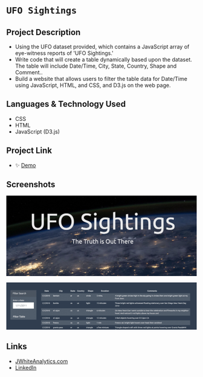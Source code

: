 # `UFO Sightings`

## Project Description

- Using the UFO dataset provided, which contains a JavaScript array of eye-witness reports of 'UFO Sightings.'
- Write code that will create a table dynamically based upon the dataset. The table will include Date/Time, City, State, Country, Shape and Comment..
- Build a website that allows users to filter the table data for Date/Time using JavaScript, HTML, and CSS, and D3.js on the web page.

## Languages & Technology Used

- CSS
- HTML
- JavaScript (D3.js)

## Project Link

- ✨ [Demo](https://jimmywhite1987.github.io/JavaScript-and-DOM/)

## Screenshots
![image](/images/screenshot1.png)

![image](/images/screenshot2.png)

## Links
- [JWhiteAnalytics.com](https://jwhiteanalytics.com)
- [LinkedIn](https://www.linkedin.com/in/jimmywhite1987)
